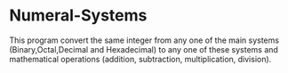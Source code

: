 # Numeral-Systems
This program convert the same integer from any one of the main systems  (Binary,Octal,Decimal and Hexadecimal) to any one of these systems and mathematical operations (addition, subtraction, multiplication, division). 
